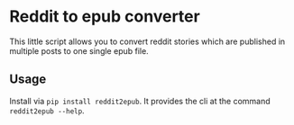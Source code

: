# Reddit to epub converter

This little script allows you to convert reddit stories which are published in multiple posts to one single epub file.

## Usage

Install via `pip install reddit2epub`. It provides the cli at the command `reddit2epub --help`.
